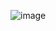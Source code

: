 ![image](https://github.com/brenoamin/ELK-ruby-on-rails/assets/62851616/7560759c-61fe-4d72-a1a9-c4d875667647)
